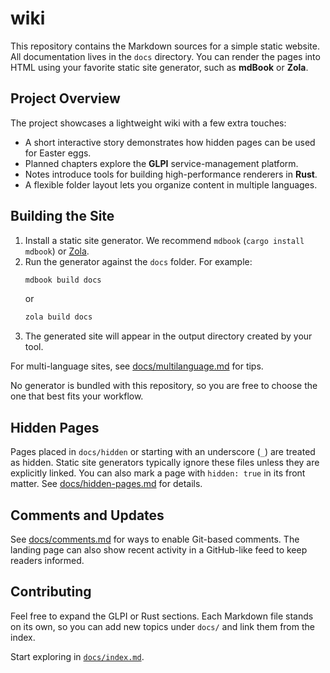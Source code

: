 # wiki

This repository contains the Markdown sources for a simple static website. All documentation lives in the `docs` directory. You can render the pages into HTML using your favorite static site generator, such as **mdBook** or **Zola**.

## Project Overview

The project showcases a lightweight wiki with a few extra touches:

- A short interactive story demonstrates how hidden pages can be used for Easter eggs.
- Planned chapters explore the **GLPI** service-management platform.
- Notes introduce tools for building high-performance renderers in **Rust**.
- A flexible folder layout lets you organize content in multiple languages.

## Building the Site

1. Install a static site generator. We recommend `mdbook` (`cargo install mdbook`) or [Zola](https://www.getzola.org/).
2. Run the generator against the `docs` folder. For example:
   ```bash
   mdbook build docs
   ```
   or
   ```bash
   zola build docs
   ```
3. The generated site will appear in the output directory created by your tool.

For multi-language sites, see [docs/multilanguage.md](docs/multilanguage.md) for tips.

No generator is bundled with this repository, so you are free to choose the one that best fits your workflow.

## Hidden Pages

Pages placed in `docs/hidden` or starting with an underscore (`_`) are treated as hidden. Static site generators typically ignore these files unless they are explicitly linked. You can also mark a page with `hidden: true` in its front matter. See [docs/hidden-pages.md](docs/hidden-pages.md) for details.


## Comments and Updates

See [docs/comments.md](docs/comments.md) for ways to enable Git-based comments. The landing page can also show recent activity in a GitHub-like feed to keep readers informed.

## Contributing

Feel free to expand the GLPI or Rust sections. Each Markdown file stands on its own, so you can add new topics under `docs/` and link them from the index.

Start exploring in [`docs/index.md`](docs/index.md).
